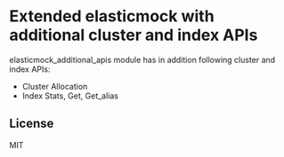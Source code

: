 # Extended elasticmock with additional cluster and index APIs

elasticmock_additional_apis module has in addition following cluster and index APIs:

  - Cluster Allocation
  - Index Stats, Get, Get_alias

License
----

MIT
